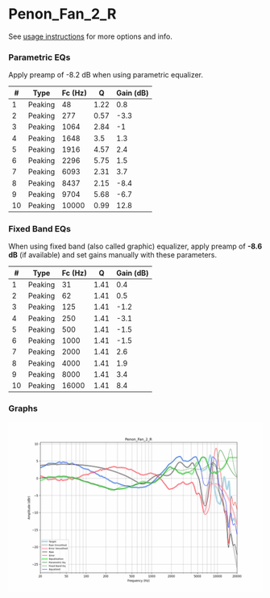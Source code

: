 # Penon_Fan_2_R
See [usage instructions](https://github.com/jaakkopasanen/AutoEq#usage) for more options and info.

### Parametric EQs
Apply preamp of -8.2 dB when using parametric equalizer.

|   # | Type    |   Fc (Hz) |    Q |   Gain (dB) |
|-----|---------|-----------|------|-------------|
|   1 | Peaking |        48 | 1.22 |         0.8 |
|   2 | Peaking |       277 | 0.57 |        -3.3 |
|   3 | Peaking |      1064 | 2.84 |        -1   |
|   4 | Peaking |      1648 | 3.5  |         1.3 |
|   5 | Peaking |      1916 | 4.57 |         2.4 |
|   6 | Peaking |      2296 | 5.75 |         1.5 |
|   7 | Peaking |      6093 | 2.31 |         3.7 |
|   8 | Peaking |      8437 | 2.15 |        -8.4 |
|   9 | Peaking |      9704 | 5.68 |        -6.7 |
|  10 | Peaking |     10000 | 0.99 |        12.8 |

### Fixed Band EQs
When using fixed band (also called graphic) equalizer, apply preamp of **-8.6 dB** (if available) and set gains manually with these parameters.

|   # | Type    |   Fc (Hz) |    Q |   Gain (dB) |
|-----|---------|-----------|------|-------------|
|   1 | Peaking |        31 | 1.41 |         0.4 |
|   2 | Peaking |        62 | 1.41 |         0.5 |
|   3 | Peaking |       125 | 1.41 |        -1.2 |
|   4 | Peaking |       250 | 1.41 |        -3.1 |
|   5 | Peaking |       500 | 1.41 |        -1.5 |
|   6 | Peaking |      1000 | 1.41 |        -1.5 |
|   7 | Peaking |      2000 | 1.41 |         2.6 |
|   8 | Peaking |      4000 | 1.41 |         1.9 |
|   9 | Peaking |      8000 | 1.41 |         3.4 |
|  10 | Peaking |     16000 | 1.41 |         8.4 |

### Graphs
![](./Penon_Fan_2_R.png)
